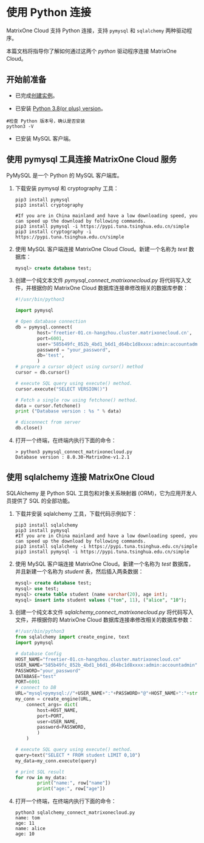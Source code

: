 # 使用 Python 连接

MatrixOne Cloud 支持 Python 连接，支持 `pymysql` 和 `sqlalchemy` 两种驱动程序。

本篇文档将指导你了解如何通过这两个 *python* 驱动程序连接 MatrixOne Cloud。

## 开始前准备

- 已完成[创建实例](../../Instance-Mgmt/create-instance/create-serverless-instance.md)。

- 已安装 [Python 3.8(or plus) version](https://www.python.org/downloads/)。

```
#检查 Python 版本号，确认是否安装
python3 -V
```

- 已安装 MySQL 客户端。

## 使用 pymysql 工具连接 MatrixOne Cloud 服务

PyMySQL 是一个 Python 的 MySQL 客户端库。

1. 下载安装 pymysql 和 cryptography 工具：

    ```
    pip3 install pymysql
    pip3 install cryptography

    #If you are in China mainland and have a low downloading speed, you can speed up the download by following commands.
    pip3 install pymysql -i https://pypi.tuna.tsinghua.edu.cn/simple
    pip3 install cryptography -i https://pypi.tuna.tsinghua.edu.cn/simple
    ```

2. 使用 MySQL 客户端连接 MatrixOne Cloud Cloud。新建一个名称为 *test* 数据库：

    ```sql
    mysql> create database test;
    ```

3. 创建一个纯文本文件 *pymysql_connect_matrixonecloud.py* 将代码写入文件，并根据你的 MatrixOne Cloud 数据库连接串修改相关的数据库参数：

    ```python
    #!/usr/bin/python3

    import pymysql

    # Open database connection
    db = pymysql.connect(
            host='freetier-01.cn-hangzhou.cluster.matrixonecloud.cn',
            port=6001,
            user='585b49fc_852b_4bd1_b6d1_d64bc1d8xxxx:admin:accountadmin',
            password = "your_password",
            db='test',
            )
    # prepare a cursor object using cursor() method
    cursor = db.cursor()

    # execute SQL query using execute() method.
    cursor.execute("SELECT VERSION()")

    # Fetch a single row using fetchone() method.
    data = cursor.fetchone()
    print ("Database version : %s " % data)

    # disconnect from server
    db.close()

    ```

4. 打开一个终端，在终端内执行下面的命令：

    ```
    > python3 pymysql_connect_matrixonecloud.py
    Database version : 8.0.30-MatrixOne-v1.2.1
    ```

## 使用 sqlalchemy 连接 MatrixOne Cloud

SQLAlchemy 是 Python SQL 工具包和对象关系映射器 (ORM)，它为应用开发人员提供了 SQL 的全部功能。

1. 下载并安装 sqlalchemy 工具，下载代码示例如下：

    ```
    pip3 install sqlalchemy
    pip3 install pymysql
    #If you are in China mainland and have a low downloading speed, you can speed up the download by following commands.
    pip3 install sqlalchemy -i https://pypi.tuna.tsinghua.edu.cn/simple
    pip3 install pymysql -i https://pypi.tuna.tsinghua.edu.cn/simple
    ```

2. 使用 MySQL 客户端连接 MatrixOne Cloud。新建一个名称为 *test* 数据库，并且新建一个名称为 *student* 表，然后插入两条数据：

    ```sql
    mysql> create database test;
    mysql> use test;
    mysql> create table student (name varchar(20), age int);
    mysql> insert into student values ("tom", 11), ("alice", "10");

    ```

3. 创建一个纯文本文件 *sqlalchemy_connect_matrixonecloud.py* 将代码写入文件，并根据你的 MatrixOne Cloud 数据库连接串修改相关的数据库参数：

    ```python
    #!/usr/bin/python3
    from sqlalchemy import create_engine, text
    import pymysql

    # database Config
    HOST_NAME="freetier-01.cn-hangzhou.cluster.matrixonecloud.cn"
    USER_NAME="585b49fc_852b_4bd1_b6d1_d64bc1d8xxxx:admin:accountadmin"
    PASSWORD="your_password"
    DATABASE="test"
    PORT=6001
    # connect to DB
    URL="mysql+pymysql://"+USER_NAME+":"+PASSWORD+"@"+HOST_NAME+":"+str(PORT)+"/"+DATABASE
    my_conn = create_engine(URL,
        connect_args= dict(
            host=HOST_NAME, 
            port=PORT,
            user=USER_NAME,
            password=PASSWORD,
            )
        )

    # execute SQL query using execute() method.
    query=text("SELECT * FROM student LIMIT 0,10")
    my_data=my_conn.execute(query)

    # print SQL result
    for row in my_data:
            print("name:", row["name"])
            print("age:", row["age"]) 


    ```

4. 打开一个终端，在终端内执行下面的命令：

    ```
    python3 sqlalchemy_connect_matrixonecloud.py
    name: tom
    age: 11
    name: alice
    age: 10
    ```
